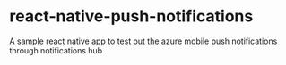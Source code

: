 # react-native-push-notifications
A sample react native app to test out the azure mobile push notifications through notifications hub
